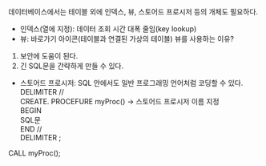 데이터베이스에서는 테이블 외에 인덱스, 뷰, 스토어드 프로시저 등의 개체도 필요하다.

* 인덱스(열에 지정): 데이터 조회 시간 대폭 줄임(key lookup)
* 뷰: 바로가기 아이콘(테이블과 연결된 가상의 테이블)
뷰를 사용하는 이유?
1. 보안에 도움이 된다.
2. 긴 SQL문을 간략하게 만들 수 있다.  
* 스토어드 프로시저: SQL 안에서도 일반 프로그래밍 언어처럼 코딩할 수 있다.  
DELIMITER //  
CREATE. PROCEFURE myProc() -> 스토어드 프로시저 이름 지정  
BEGIN  
  SQL문  
END //  
DELIMITER ;
  
CALL myProc();
